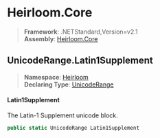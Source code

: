 # Heirloom.Core

> **Framework**: .NETStandard,Version=v2.1  
> **Assembly**: [Heirloom.Core][0]  

## UnicodeRange.Latin1Supplement

> **Namespace**: [Heirloom][0]  
> **Declaring Type**: [UnicodeRange][1]  

#### Latin1Supplement

The Latin-1 Supplement unicode block.

```cs
public static UnicodeRange Latin1Supplement
```

[0]: ../../../Heirloom.Core.md
[1]: ../UnicodeRange.md
